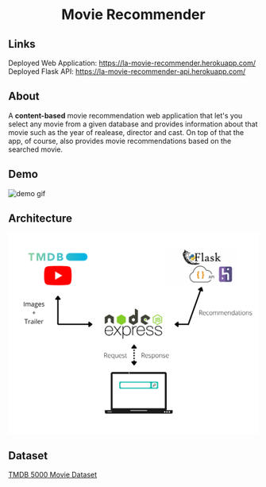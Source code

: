 <div align="center">
  <h1>Movie Recommender</h1>
</div>

## Links
Deployed Web Application: https://la-movie-recommender.herokuapp.com/
<br>
Deployed Flask API: https://la-movie-recommender-api.herokuapp.com/

## About
A <strong>content-based</strong> movie recommendation web application that let's you select any movie from a given database and provides information about that movie such as the year of realease, director and cast. On top of that the app, of course, also provides movie recommendations based on the searched movie.

## Demo
<div alig="center">
  <img src="./readme-assets/movie-recommender-demo.gif" alt="demo gif" style="max-width:50%">
</div>

## Architecture
<div alig="center">
  <img src="./readme-assets/Movie%20Recommender%20Architecture.png" alt="architecture">
</div>

## Dataset
<a href="https://www.kaggle.com/tmdb/tmdb-movie-metadata" rel="nofollow">TMDB 5000 Movie Dataset</a>
